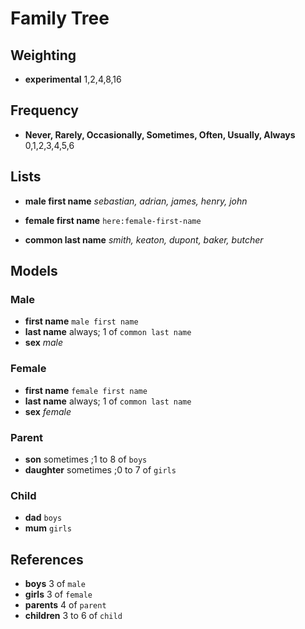 # Family Tree

## Weighting

* **experimental** 1,2,4,8,16

## Frequency

* **Never, Rarely, Occasionally, Sometimes, Often, Usually, Always** 0,1,2,3,4,5,6

## Lists

* **male first name** *sebastian, adrian, james, henry, john*

* **female first name** `here:female-first-name`

* **common last name**  *smith, keaton, dupont, baker, butcher* 

## Models

### Male

* **first name** `male first name`
* **last name** always; 1 of `common last name`
* **sex** *male*

### Female

* **first name** `female first name`
* **last name** always; 1 of `common last name`
* **sex** *female*


### Parent

* **son** sometimes ;1 to 8 of `boys`
* **daughter** sometimes ;0 to 7 of `girls`

### Child

* **dad** `boys`
* **mum** `girls`

## References

* **boys** 3 of `male`
* **girls** 3 of `female`
* **parents** 4 of `parent`
* **children**  3 to 6 of `child`
